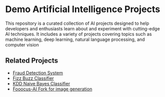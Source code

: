 # Demo Artificial Intelligence Projects 

This repository is a curated collection of AI projects designed to help developers and enthusiasts learn about and experiment with cutting-edge AI techniques. It includes a variety of projects covering topics such as machine learning, deep learning, natural language processing, and computer vision

## Related Projects 
- [Fraud Detection System](https://github.com/ameksike/kdd.fraud.detection.system)
- [Fizz Buzz Classifier](https://github.com/ameksike/kdd.fizz.buzz.classifier)
- [KDD Naive Bayes Classifier](https://github.com/ameksike/kdd.naive.bayes.classifier)
- [Fooocus-AI Fork for image generation](https://github.com/ameksike/fooocus-ai)